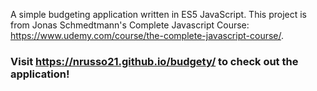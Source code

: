 A simple budgeting application written in ES5 JavaScript. This project is from Jonas Schmedtmann's Complete Javascript Course: https://www.udemy.com/course/the-complete-javascript-course/.
### Visit https://nrusso21.github.io/budgety/ to check out the application!

